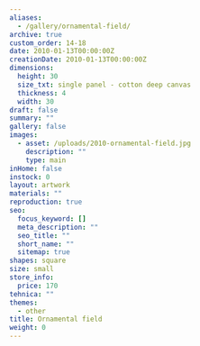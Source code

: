 ```yaml
---
aliases:
  - /gallery/ornamental-field/
archive: true
custom_order: 14-18
date: 2010-01-13T00:00:00Z
creationDate: 2010-01-13T00:00:00Z
dimensions:
  height: 30
  size_txt: single panel - cotton deep canvas
  thickness: 4
  width: 30
draft: false
summary: ""
gallery: false
images:
  - asset: /uploads/2010-ornamental-field.jpg
    description: ""
    type: main
inHome: false
instock: 0
layout: artwork
materials: ""
reproduction: true
seo:
  focus_keyword: []
  meta_description: ""
  seo_title: ""
  short_name: ""
  sitemap: true
shapes: square
size: small
store_info:
  price: 170
tehnica: ""
themes:
  - other
title: Ornamental field
weight: 0
---
```

